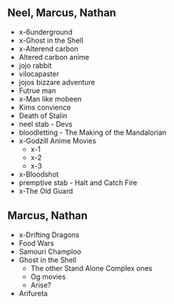 
Neel, Marcus, Nathan
---------------------

* x-6underground
* x-Ghost in the Shell
* x-Alterend carbon
* Altered carbon anime
* jojo rabbit
* vilocapaster
* jojos bizzare adventure
* Futrue man
* x-Man like mobeen
* Kims convience
* Death of Stalin
* neel stab - Devs
* bloodletting - The Making of the Mandalorian
* x-Godzill Anime Movies
    * x-1
    * x-2
    * x-3
* x-Bloodshot
* premptive stab - Halt and Catch Fire
* x-The Old Guard


Marcus, Nathan
---------------
* x-Drifting Dragons
* Food Wars
* Samouri Champloo
* Ghost in the Shell
    * The other Stand Alone Complex ones
    * Og movies
    * Arise?
* Arifureta

